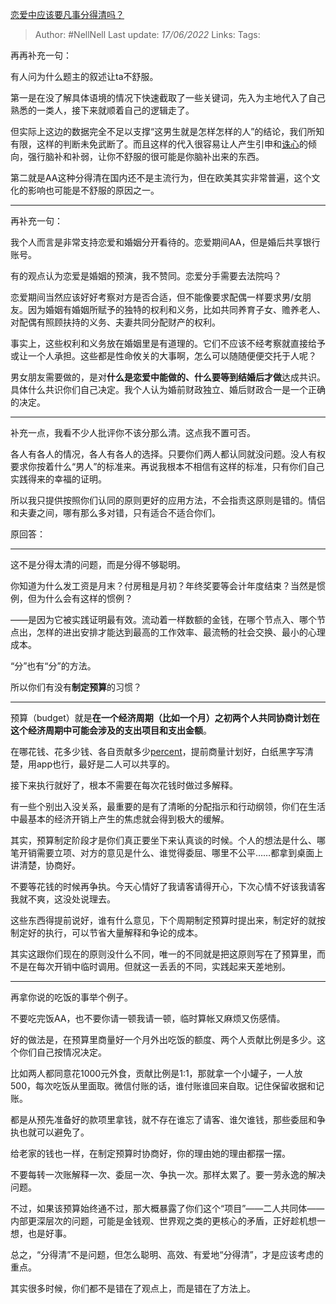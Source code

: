 [恋爱中应该要凡事分得清吗？](https://www.zhihu.com/question/537197073/answer/2525137981)

>Author: #NellNell
>Last update: *17/06/2022*
>Links:
>Tags:

再再补充一句：

有人问为什么题主的叙述让ta不舒服。

第一是在没了解具体语境的情况下快速截取了一些关键词，先入为主地代入了自己熟悉的一类人，接下来就顺着自己的逻辑走了。

但实际上这边的数据完全不足以支撑“这男生就是怎样怎样的人”的结论，我们所知有限，这样的判断未免武断了。而且这样的代入很容易让人产生引申和[诛心](https://www.zhihu.com/search?q=%E8%AF%9B%E5%BF%83&search_source=Entity&hybrid_search_source=Entity&hybrid_search_extra=%7B%22sourceType%22%3A%22answer%22%2C%22sourceId%22%3A2525137981%7D)的倾向，强行脑补和补弱，让你不舒服的很可能是你脑补出来的东西。

第二就是AA这种分得清在国内还不是主流行为，但在欧美其实非常普遍，这个文化的影响也可能是不舒服的原因之一。

---

再补充一句：

我个人而言是非常支持恋爱和婚姻分开看待的。恋爱期间AA，但是婚后共享银行账号。

有的观点认为恋爱是婚姻的预演，我不赞同。恋爱分手需要去法院吗？

恋爱期间当然应该好好考察对方是否合适，但不能像要求配偶一样要求男/女朋友。因为婚姻有婚姻所赋予的独特的权利和义务，比如共同养育子女、赡养老人、对配偶有照顾扶持的义务、夫妻共同分配财产的权利。

事实上，这些权利和义务放在婚姻里是有道理的。它们不应该不经考察就直接给予或让一个人承担。这些都是性命攸关的大事啊，怎么可以随随便便交托于人呢？

男女朋友需要做的，是对**什么是恋爱中能做的、什么要等到结婚后才做**达成共识。具体什么共识你们自己决定。我个人认为婚前财政独立、婚后财政合一是一个正确的决定。

---

补充一点，我看不少人批评你不该分那么清。这点我不置可否。

各人有各人的情况，各人有各人的选择。只要你们两人都认同就没问题。没人有权要求你按着什么“男人”的标准来。再说我根本不相信有这样的标准，只有你们自己实践得来的幸福的证明。

所以我只提供按照你们认同的原则更好的应用方法，不会指责这原则是错的。情侣和夫妻之间，哪有那么多对错，只有适合不适合你们。

原回答：

---

这不是分得太清的问题，而是分得不够聪明。

你知道为什么发工资是月末？付房租是月初？年终奖要等会计年度结束？当然是惯例，但为什么会有这样的惯例？

——是因为它被实践证明最有效。流动着一样数额的金钱，在哪个节点入、哪个节点出，怎样的进出安排才能达到最高的工作效率、最流畅的社会交换、最小的心理成本。

“分”也有“分”的方法。

所以你们有没有**制定预算**的习惯？

---

预算（budget）就是**在一个经济周期（比如一个月）之初两个人共同协商计划在这个经济周期中可能会涉及的支出项目和支出金额**。

在哪花钱、花多少钱、各自贡献多少[percent](https://www.zhihu.com/search?q=percent&search_source=Entity&hybrid_search_source=Entity&hybrid_search_extra=%7B%22sourceType%22%3A%22answer%22%2C%22sourceId%22%3A2525137981%7D)，提前商量计划好，白纸黑字写清楚，用app也行，最好是二人可以共享的。

接下来执行就好了，根本不需要在每次花钱时做过多解释。

有一些个别出入没关系，最重要的是有了清晰的分配指示和行动纲领，你们在生活中最基本的经济开销上产生的焦虑就会得到极大的缓解。

其实，预算制定阶段才是你们真正要坐下来认真谈的时候。个人的想法是什么、哪笔开销需要立项、对方的意见是什么、谁觉得委屈、哪里不公平……都拿到桌面上讲清楚，协商好。

不要等花钱的时候再争执。今天心情好了我请客请得开心，下次心情不好该我请客我就不爽，这没处说理去。

这些东西得提前说好，谁有什么意见，下个周期制定预算时提出来，制定好的就按制定好的执行，可以节省大量解释和争论的成本。

其实这跟你们现在的原则没什么不同，唯一的不同就是把这原则写在了预算里，而不是在每次开销中临时调用。但就这一丢丢的不同，实践起来天差地别。

---

再拿你说的吃饭的事举个例子。

不要吃完饭AA，也不要你请一顿我请一顿，临时算帐又麻烦又伤感情。

好的做法是，在预算里商量好一个月外出吃饭的额度、两个人贡献比例是多少。这个你们自己按情况决定。

比如两人都同意花1000元外食，贡献比例是1:1，那就拿一个小罐子，一人放500，每次吃饭从里面取。微信付账的话，谁付账谁回来自取。记住保留收据和记账。

都是从预先准备好的款项里拿钱，就不存在谁忘了请客、谁欠谁钱，那些委屈和争执也就可以避免了。

给老家的钱也一样，在制定预算时协商好，你的理由她的理由都摆一摆。

不要每转一次账解释一次、委屈一次、争执一次。那样太累了。要一劳永逸的解决问题。

不过，如果该预算始终通不过，那大概暴露了你们这个“项目”——二人共同体——内部更深层次的问题，可能是金钱观、世界观之类的更核心的矛盾，正好趁机想一想，也是好事。

总之，“分得清”不是问题，但怎么聪明、高效、有爱地“分得清”，才是应该考虑的重点。

其实很多时候，你们都不是错在了观点上，而是错在了方法上。
